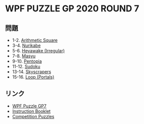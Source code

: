 # WPF PUZZLE GP 2020 ROUND 7

## 問題
- 1-2. [Arithmetic Square](../puzzle/arithmeticsquare.md)
- 3-4. [Nurikabe](../puzzle/nurikabe.md)
- 5-6. [Heyawake (Irregular)](../puzzle/heyawake-irregular.md)
- 7-8. [Masyu](../puzzle/masyu.md)
- 9-10. [Pentopia](../puzzle/pentopia.md)
- 11-12. [Sudoku](../puzzle/sudoku.md)
- 13-14. [Skyscrapers](../puzzle/skyscrapers.md)
- 15-16. [Loop (Portals)](../puzzle/loopportals.md)

## リンク
- [WPF Puzzle GP7](https://gp.worldpuzzle.org/content/wpf-puzzle-gp7-4)
- [Instruction Booklet](https://gp.worldpuzzle.org/content/instruction-booklet-110)
- [Competition Puzzles](https://gp.worldpuzzle.org/content/competition-puzzles-75)
